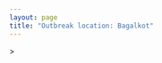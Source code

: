 ```yaml
---
layout: page
title: "Outbreak location: Bagalkot"
---
```

<div id="mapid">
<script src="https://buda-magenta.github.io/hazard_map/load_map.js"></script>
><script>
var marker_outbreak = L.marker([16.185317, 75.696792],{"autoPan": true}).addTo(map); marker_outbreak.bindTooltip("Bagalkot").openTooltip();

var circle_1 = L.circle([15.426365, 75.630079], {"pane": "markerPane", "color": "red", "fill": true, "fillOpacity": 0.2, "fillRule": "evenodd", "lineCap": "round", "lineJoin": "round", "opacity": 1.0, "radius": 137208, "stroke": true, "weight": 3}).addTo(map);
circle_1.bindTooltip("Gadag<br>rank: 1<br>hazard index: 0.137209")
circle_1.bindPopup('<a href="https://buda-magenta.github.io/hazard_map/Gadag">Gadag</a>')

var circle_2 = L.circle([12.979120, 77.591300], {"pane": "markerPane", "color": "red", "fill": true, "fillOpacity": 0.2, "fillRule": "evenodd", "lineCap": "round", "lineJoin": "round", "opacity": 1.0, "radius": 56355, "stroke": true, "weight": 3}).addTo(map);
circle_2.bindTooltip("Bangalore<br>rank: 2<br>hazard index: 0.056355")
circle_2.bindPopup('<a href="https://buda-magenta.github.io/hazard_map/Bangalore">Bangalore</a>')

var circle_3 = L.circle([17.849907, 75.276320], {"pane": "markerPane", "color": "red", "fill": true, "fillOpacity": 0.2, "fillRule": "evenodd", "lineCap": "round", "lineJoin": "round", "opacity": 1.0, "radius": 37161, "stroke": true, "weight": 3}).addTo(map);
circle_3.bindTooltip("Solapur<br>rank: 3<br>hazard index: 0.037162")
circle_3.bindPopup('<a href="https://buda-magenta.github.io/hazard_map/Solapur">Solapur</a>')

var circle_4 = L.circle([18.793568, 80.815939], {"pane": "markerPane", "color": "red", "fill": true, "fillOpacity": 0.2, "fillRule": "evenodd", "lineCap": "round", "lineJoin": "round", "opacity": 1.0, "radius": 36597, "stroke": true, "weight": 3}).addTo(map);
circle_4.bindTooltip("Bijapur<br>rank: 4<br>hazard index: 0.036597")
circle_4.bindPopup('<a href="https://buda-magenta.github.io/hazard_map/Bijapur">Bijapur</a>')

var circle_5 = L.circle([15.351838, 75.137985], {"pane": "markerPane", "color": "red", "fill": true, "fillOpacity": 0.2, "fillRule": "evenodd", "lineCap": "round", "lineJoin": "round", "opacity": 1.0, "radius": 18722, "stroke": true, "weight": 3}).addTo(map);
circle_5.bindTooltip("Hubli<br>rank: 5<br>hazard index: 0.018723")
circle_5.bindPopup('<a href="https://buda-magenta.github.io/hazard_map/Hubli">Hubli</a>')

var circle_6 = L.circle([12.869810, 74.843008], {"pane": "markerPane", "color": "red", "fill": true, "fillOpacity": 0.2, "fillRule": "evenodd", "lineCap": "round", "lineJoin": "round", "opacity": 1.0, "radius": 7571, "stroke": true, "weight": 3}).addTo(map);
circle_6.bindTooltip("Mangalore<br>rank: 6<br>hazard index: 0.007571")
circle_6.bindPopup('<a href="https://buda-magenta.github.io/hazard_map/Mangalore">Mangalore</a>')

var circle_7 = L.circle([16.702841, 74.240533], {"pane": "markerPane", "color": "red", "fill": true, "fillOpacity": 0.2, "fillRule": "evenodd", "lineCap": "round", "lineJoin": "round", "opacity": 1.0, "radius": 7501, "stroke": true, "weight": 3}).addTo(map);
circle_7.bindTooltip("Kolhapur<br>rank: 7<br>hazard index: 0.007502")
circle_7.bindPopup('<a href="https://buda-magenta.github.io/hazard_map/Kolhapur">Kolhapur</a>')

var circle_8 = L.circle([14.466127, 75.920636], {"pane": "markerPane", "color": "red", "fill": true, "fillOpacity": 0.2, "fillRule": "evenodd", "lineCap": "round", "lineJoin": "round", "opacity": 1.0, "radius": 7333, "stroke": true, "weight": 3}).addTo(map);
circle_8.bindTooltip("Davanagere<br>rank: 8<br>hazard index: 0.007333")
circle_8.bindPopup('<a href="https://buda-magenta.github.io/hazard_map/Davanagere">Davanagere</a>')

var circle_9 = L.circle([17.166667, 77.083333], {"pane": "markerPane", "color": "red", "fill": true, "fillOpacity": 0.2, "fillRule": "evenodd", "lineCap": "round", "lineJoin": "round", "opacity": 1.0, "radius": 7265, "stroke": true, "weight": 3}).addTo(map);
circle_9.bindTooltip("Gulbarga<br>rank: 9<br>hazard index: 0.007266")
circle_9.bindPopup('<a href="https://buda-magenta.github.io/hazard_map/Gulbarga">Gulbarga</a>')

var circle_10 = L.circle([15.143395, 76.919388], {"pane": "markerPane", "color": "red", "fill": true, "fillOpacity": 0.2, "fillRule": "evenodd", "lineCap": "round", "lineJoin": "round", "opacity": 1.0, "radius": 7104, "stroke": true, "weight": 3}).addTo(map);
circle_10.bindTooltip("Bellary<br>rank: 10<br>hazard index: 0.007104")
circle_10.bindPopup('<a href="https://buda-magenta.github.io/hazard_map/Bellary">Bellary</a>')

var circle_11 = L.circle([16.850253, 74.594888], {"pane": "markerPane", "color": "red", "fill": true, "fillOpacity": 0.2, "fillRule": "evenodd", "lineCap": "round", "lineJoin": "round", "opacity": 1.0, "radius": 6865, "stroke": true, "weight": 3}).addTo(map);
circle_11.bindTooltip("Sangli<br>rank: 11<br>hazard index: 0.006865")
circle_11.bindPopup('<a href="https://buda-magenta.github.io/hazard_map/Sangli">Sangli</a>')

var circle_12 = L.circle([15.857267, 74.506934], {"pane": "markerPane", "color": "red", "fill": true, "fillOpacity": 0.2, "fillRule": "evenodd", "lineCap": "round", "lineJoin": "round", "opacity": 1.0, "radius": 6668, "stroke": true, "weight": 3}).addTo(map);
circle_12.bindTooltip("Belgaum<br>rank: 12<br>hazard index: 0.006669")
circle_12.bindPopup('<a href="https://buda-magenta.github.io/hazard_map/Belgaum">Belgaum</a>')

var circle_13 = L.circle([12.305183, 76.655361], {"pane": "markerPane", "color": "red", "fill": true, "fillOpacity": 0.2, "fillRule": "evenodd", "lineCap": "round", "lineJoin": "round", "opacity": 1.0, "radius": 5826, "stroke": true, "weight": 3}).addTo(map);
circle_13.bindTooltip("Mysore<br>rank: 13<br>hazard index: 0.005826")
circle_13.bindPopup('<a href="https://buda-magenta.github.io/hazard_map/Mysore">Mysore</a>')

var circle_14 = L.circle([16.083333, 77.166667], {"pane": "markerPane", "color": "red", "fill": true, "fillOpacity": 0.2, "fillRule": "evenodd", "lineCap": "round", "lineJoin": "round", "opacity": 1.0, "radius": 4666, "stroke": true, "weight": 3}).addTo(map);
circle_14.bindTooltip("Raichur<br>rank: 14<br>hazard index: 0.004666")
circle_14.bindPopup('<a href="https://buda-magenta.github.io/hazard_map/Raichur">Raichur</a>')

var circle_15 = L.circle([16.695935, 74.455575], {"pane": "markerPane", "color": "red", "fill": true, "fillOpacity": 0.2, "fillRule": "evenodd", "lineCap": "round", "lineJoin": "round", "opacity": 1.0, "radius": 3927, "stroke": true, "weight": 3}).addTo(map);
circle_15.bindTooltip("Ichalkaranji<br>rank: 15<br>hazard index: 0.003927")
circle_15.bindPopup('<a href="https://buda-magenta.github.io/hazard_map/Ichalkaranji">Ichalkaranji</a>')

var circle_16 = L.circle([15.266493, 76.387230], {"pane": "markerPane", "color": "red", "fill": true, "fillOpacity": 0.2, "fillRule": "evenodd", "lineCap": "round", "lineJoin": "round", "opacity": 1.0, "radius": 3576, "stroke": true, "weight": 3}).addTo(map);
circle_16.bindTooltip("Hospet<br>rank: 16<br>hazard index: 0.003576")
circle_16.bindPopup('<a href="https://buda-magenta.github.io/hazard_map/Hospet">Hospet</a>')

var circle_17 = L.circle([15.631900, 77.275900], {"pane": "markerPane", "color": "red", "fill": true, "fillOpacity": 0.2, "fillRule": "evenodd", "lineCap": "round", "lineJoin": "round", "opacity": 1.0, "radius": 3343, "stroke": true, "weight": 3}).addTo(map);
circle_17.bindTooltip("Adoni<br>rank: 17<br>hazard index: 0.003343")
circle_17.bindPopup('<a href="https://buda-magenta.github.io/hazard_map/Adoni">Adoni</a>')

var circle_18 = L.circle([15.431506, 76.532774], {"pane": "markerPane", "color": "red", "fill": true, "fillOpacity": 0.2, "fillRule": "evenodd", "lineCap": "round", "lineJoin": "round", "opacity": 1.0, "radius": 3322, "stroke": true, "weight": 3}).addTo(map);
circle_18.bindTooltip("Gangawati<br>rank: 18<br>hazard index: 0.003322")
circle_18.bindPopup('<a href="https://buda-magenta.github.io/hazard_map/Gangawati">Gangawati</a>')

var circle_19 = L.circle([17.388786, 78.461065], {"pane": "markerPane", "color": "red", "fill": true, "fillOpacity": 0.2, "fillRule": "evenodd", "lineCap": "round", "lineJoin": "round", "opacity": 1.0, "radius": 3042, "stroke": true, "weight": 3}).addTo(map);
circle_19.bindTooltip("Hyderabad<br>rank: 19<br>hazard index: 0.003042")
circle_19.bindPopup('<a href="https://buda-magenta.github.io/hazard_map/Hyderabad">Hyderabad</a>')

var circle_20 = L.circle([14.475294, 78.821686], {"pane": "markerPane", "color": "red", "fill": true, "fillOpacity": 0.2, "fillRule": "evenodd", "lineCap": "round", "lineJoin": "round", "opacity": 1.0, "radius": 2882, "stroke": true, "weight": 3}).addTo(map);
circle_20.bindTooltip("Kadapa<br>rank: 20<br>hazard index: 0.002883")
circle_20.bindPopup('<a href="https://buda-magenta.github.io/hazard_map/Kadapa">Kadapa</a>')

var circle_21 = L.circle([14.625888, 75.635724], {"pane": "markerPane", "color": "red", "fill": true, "fillOpacity": 0.2, "fillRule": "evenodd", "lineCap": "round", "lineJoin": "round", "opacity": 1.0, "radius": 2770, "stroke": true, "weight": 3}).addTo(map);
circle_21.bindTooltip("Ranibennur<br>rank: 21<br>hazard index: 0.002770")
circle_21.bindPopup('<a href="https://buda-magenta.github.io/hazard_map/Ranibennur">Ranibennur</a>')

var circle_22 = L.circle([16.508759, 80.618510], {"pane": "markerPane", "color": "red", "fill": true, "fillOpacity": 0.2, "fillRule": "evenodd", "lineCap": "round", "lineJoin": "round", "opacity": 1.0, "radius": 2380, "stroke": true, "weight": 3}).addTo(map);
circle_22.bindTooltip("Vijayawada<br>rank: 22<br>hazard index: 0.002381")
circle_22.bindPopup('<a href="https://buda-magenta.github.io/hazard_map/Vijayawada">Vijayawada</a>')

var circle_23 = L.circle([17.980609, 79.598212], {"pane": "markerPane", "color": "red", "fill": true, "fillOpacity": 0.2, "fillRule": "evenodd", "lineCap": "round", "lineJoin": "round", "opacity": 1.0, "radius": 2293, "stroke": true, "weight": 3}).addTo(map);
circle_23.bindTooltip("Warangal<br>rank: 23<br>hazard index: 0.002294")
circle_23.bindPopup('<a href="https://buda-magenta.github.io/hazard_map/Warangal">Warangal</a>')

var circle_24 = L.circle([18.521428, 73.854454], {"pane": "markerPane", "color": "red", "fill": true, "fillOpacity": 0.2, "fillRule": "evenodd", "lineCap": "round", "lineJoin": "round", "opacity": 1.0, "radius": 2060, "stroke": true, "weight": 3}).addTo(map);
circle_24.bindTooltip("Pune<br>rank: 24<br>hazard index: 0.002060")
circle_24.bindPopup('<a href="https://buda-magenta.github.io/hazard_map/Pune">Pune</a>')

var circle_25 = L.circle([14.654623, 77.556260], {"pane": "markerPane", "color": "red", "fill": true, "fillOpacity": 0.2, "fillRule": "evenodd", "lineCap": "round", "lineJoin": "round", "opacity": 1.0, "radius": 1686, "stroke": true, "weight": 3}).addTo(map);
circle_25.bindTooltip("Anantapur<br>rank: 25<br>hazard index: 0.001686")
circle_25.bindPopup('<a href="https://buda-magenta.github.io/hazard_map/Anantapur">Anantapur</a>')

var circle_26 = L.circle([15.119651, 77.455290], {"pane": "markerPane", "color": "red", "fill": true, "fillOpacity": 0.2, "fillRule": "evenodd", "lineCap": "round", "lineJoin": "round", "opacity": 1.0, "radius": 1580, "stroke": true, "weight": 3}).addTo(map);
circle_26.bindTooltip("Guntakal<br>rank: 26<br>hazard index: 0.001581")
circle_26.bindPopup('<a href="https://buda-magenta.github.io/hazard_map/Guntakal">Guntakal</a>')

var circle_27 = L.circle([16.291519, 80.454159], {"pane": "markerPane", "color": "red", "fill": true, "fillOpacity": 0.2, "fillRule": "evenodd", "lineCap": "round", "lineJoin": "round", "opacity": 1.0, "radius": 1479, "stroke": true, "weight": 3}).addTo(map);
circle_27.bindTooltip("Guntur<br>rank: 27<br>hazard index: 0.001480")
circle_27.bindPopup('<a href="https://buda-magenta.github.io/hazard_map/Guntur">Guntur</a>')

var circle_28 = L.circle([13.340077, 77.100621], {"pane": "markerPane", "color": "red", "fill": true, "fillOpacity": 0.2, "fillRule": "evenodd", "lineCap": "round", "lineJoin": "round", "opacity": 1.0, "radius": 1440, "stroke": true, "weight": 3}).addTo(map);
circle_28.bindTooltip("Tumkur<br>rank: 28<br>hazard index: 0.001440")
circle_28.bindPopup('<a href="https://buda-magenta.github.io/hazard_map/Tumkur">Tumkur</a>')

var circle_29 = L.circle([19.075990, 72.877393], {"pane": "markerPane", "color": "red", "fill": true, "fillOpacity": 0.2, "fillRule": "evenodd", "lineCap": "round", "lineJoin": "round", "opacity": 1.0, "radius": 1409, "stroke": true, "weight": 3}).addTo(map);
circle_29.bindTooltip("Mumbai<br>rank: 29<br>hazard index: 0.001410")
circle_29.bindPopup('<a href="https://buda-magenta.github.io/hazard_map/Mumbai">Mumbai</a>')

var circle_30 = L.circle([13.083694, 80.270186], {"pane": "markerPane", "color": "red", "fill": true, "fillOpacity": 0.2, "fillRule": "evenodd", "lineCap": "round", "lineJoin": "round", "opacity": 1.0, "radius": 1182, "stroke": true, "weight": 3}).addTo(map);
circle_30.bindTooltip("Chennai<br>rank: 30<br>hazard index: 0.001182")
circle_30.bindPopup('<a href="https://buda-magenta.github.io/hazard_map/Chennai">Chennai</a>')

var circle_31 = L.circle([28.651718, 77.221939], {"pane": "markerPane", "color": "red", "fill": true, "fillOpacity": 0.2, "fillRule": "evenodd", "lineCap": "round", "lineJoin": "round", "opacity": 1.0, "radius": 1151, "stroke": true, "weight": 3}).addTo(map);
circle_31.bindTooltip("Delhi<br>rank: 31<br>hazard index: 0.001151")
circle_31.bindPopup('<a href="https://buda-magenta.github.io/hazard_map/Delhi">Delhi</a>')

var circle_32 = L.circle([13.826383, 77.493772], {"pane": "markerPane", "color": "red", "fill": true, "fillOpacity": 0.2, "fillRule": "evenodd", "lineCap": "round", "lineJoin": "round", "opacity": 1.0, "radius": 975, "stroke": true, "weight": 3}).addTo(map);
circle_32.bindTooltip("Hindupur<br>rank: 32<br>hazard index: 0.000976")
circle_32.bindPopup('<a href="https://buda-magenta.github.io/hazard_map/Hindupur">Hindupur</a>')

var circle_33 = L.circle([12.523889, 76.896196], {"pane": "markerPane", "color": "red", "fill": true, "fillOpacity": 0.2, "fillRule": "evenodd", "lineCap": "round", "lineJoin": "round", "opacity": 1.0, "radius": 904, "stroke": true, "weight": 3}).addTo(map);
circle_33.bindTooltip("Mandya<br>rank: 33<br>hazard index: 0.000904")
circle_33.bindPopup('<a href="https://buda-magenta.github.io/hazard_map/Mandya">Mandya</a>')

var circle_34 = L.circle([14.906956, 78.009707], {"pane": "markerPane", "color": "red", "fill": true, "fillOpacity": 0.2, "fillRule": "evenodd", "lineCap": "round", "lineJoin": "round", "opacity": 1.0, "radius": 895, "stroke": true, "weight": 3}).addTo(map);
circle_34.bindTooltip("Tadipatri<br>rank: 34<br>hazard index: 0.000896")
circle_34.bindPopup('<a href="https://buda-magenta.github.io/hazard_map/Tadipatri">Tadipatri</a>')

var circle_35 = L.circle([11.664300, 78.146000], {"pane": "markerPane", "color": "red", "fill": true, "fillOpacity": 0.2, "fillRule": "evenodd", "lineCap": "round", "lineJoin": "round", "opacity": 1.0, "radius": 888, "stroke": true, "weight": 3}).addTo(map);
circle_35.bindTooltip("Salem<br>rank: 35<br>hazard index: 0.000889")
circle_35.bindPopup('<a href="https://buda-magenta.github.io/hazard_map/Salem">Salem</a>')

var circle_36 = L.circle([14.422347, 77.720069], {"pane": "markerPane", "color": "red", "fill": true, "fillOpacity": 0.2, "fillRule": "evenodd", "lineCap": "round", "lineJoin": "round", "opacity": 1.0, "radius": 784, "stroke": true, "weight": 3}).addTo(map);
circle_36.bindTooltip("Dharmavaram<br>rank: 36<br>hazard index: 0.000784")
circle_36.bindPopup('<a href="https://buda-magenta.github.io/hazard_map/Dharmavaram">Dharmavaram</a>')

var circle_37 = L.circle([19.087076, 82.023572], {"pane": "markerPane", "color": "red", "fill": true, "fillOpacity": 0.2, "fillRule": "evenodd", "lineCap": "round", "lineJoin": "round", "opacity": 1.0, "radius": 734, "stroke": true, "weight": 3}).addTo(map);
circle_37.bindTooltip("Jagdalpur<br>rank: 37<br>hazard index: 0.000734")
circle_37.bindPopup('<a href="https://buda-magenta.github.io/hazard_map/Jagdalpur">Jagdalpur</a>')

var circle_38 = L.circle([12.955100, 78.269900], {"pane": "markerPane", "color": "red", "fill": true, "fillOpacity": 0.2, "fillRule": "evenodd", "lineCap": "round", "lineJoin": "round", "opacity": 1.0, "radius": 716, "stroke": true, "weight": 3}).addTo(map);
circle_38.bindTooltip("Robertson Pet<br>rank: 38<br>hazard index: 0.000716")
circle_38.bindPopup('<a href="https://buda-magenta.github.io/hazard_map/Robertson_Pet">Robertson Pet</a>')

var circle_39 = L.circle([18.351469, 76.755121], {"pane": "markerPane", "color": "red", "fill": true, "fillOpacity": 0.2, "fillRule": "evenodd", "lineCap": "round", "lineJoin": "round", "opacity": 1.0, "radius": 676, "stroke": true, "weight": 3}).addTo(map);
circle_39.bindTooltip("Latur<br>rank: 39<br>hazard index: 0.000677")
circle_39.bindPopup('<a href="https://buda-magenta.github.io/hazard_map/Latur">Latur</a>')

var circle_40 = L.circle([18.627929, 73.800983], {"pane": "markerPane", "color": "red", "fill": true, "fillOpacity": 0.2, "fillRule": "evenodd", "lineCap": "round", "lineJoin": "round", "opacity": 1.0, "radius": 668, "stroke": true, "weight": 3}).addTo(map);
circle_40.bindTooltip("Pimpri Chinchwad<br>rank: 40<br>hazard index: 0.000668")
circle_40.bindPopup('<a href="https://buda-magenta.github.io/hazard_map/Pimpri_Chinchwad">Pimpri Chinchwad</a>')

var circle_41 = L.circle([15.398403, 73.812918], {"pane": "markerPane", "color": "red", "fill": true, "fillOpacity": 0.2, "fillRule": "evenodd", "lineCap": "round", "lineJoin": "round", "opacity": 1.0, "radius": 616, "stroke": true, "weight": 3}).addTo(map);
circle_41.bindTooltip("Vasco Da Gama<br>rank: 41<br>hazard index: 0.000616")
circle_41.bindPopup('<a href="https://buda-magenta.github.io/hazard_map/Vasco_Da_Gama">Vasco Da Gama</a>')

var circle_42 = L.circle([22.541418, 88.357691], {"pane": "markerPane", "color": "red", "fill": true, "fillOpacity": 0.2, "fillRule": "evenodd", "lineCap": "round", "lineJoin": "round", "opacity": 1.0, "radius": 571, "stroke": true, "weight": 3}).addTo(map);
circle_42.bindTooltip("Kolkata<br>rank: 42<br>hazard index: 0.000571")
circle_42.bindPopup('<a href="https://buda-magenta.github.io/hazard_map/Kolkata">Kolkata</a>')

var circle_43 = L.circle([12.732884, 77.830948], {"pane": "markerPane", "color": "red", "fill": true, "fillOpacity": 0.2, "fillRule": "evenodd", "lineCap": "round", "lineJoin": "round", "opacity": 1.0, "radius": 480, "stroke": true, "weight": 3}).addTo(map);
circle_43.bindTooltip("Hosur<br>rank: 43<br>hazard index: 0.000481")
circle_43.bindPopup('<a href="https://buda-magenta.github.io/hazard_map/Hosur">Hosur</a>')

var circle_44 = L.circle([15.475377, 78.478558], {"pane": "markerPane", "color": "red", "fill": true, "fillOpacity": 0.2, "fillRule": "evenodd", "lineCap": "round", "lineJoin": "round", "opacity": 1.0, "radius": 455, "stroke": true, "weight": 3}).addTo(map);
circle_44.bindTooltip("Nandyal<br>rank: 44<br>hazard index: 0.000456")
circle_44.bindPopup('<a href="https://buda-magenta.github.io/hazard_map/Nandyal">Nandyal</a>')

var circle_45 = L.circle([13.007082, 76.099270], {"pane": "markerPane", "color": "red", "fill": true, "fillOpacity": 0.2, "fillRule": "evenodd", "lineCap": "round", "lineJoin": "round", "opacity": 1.0, "radius": 392, "stroke": true, "weight": 3}).addTo(map);
circle_45.bindTooltip("Hassan<br>rank: 45<br>hazard index: 0.000393")
circle_45.bindPopup('<a href="https://buda-magenta.github.io/hazard_map/Hassan">Hassan</a>')

var circle_46 = L.circle([13.932609, 75.574978], {"pane": "markerPane", "color": "red", "fill": true, "fillOpacity": 0.2, "fillRule": "evenodd", "lineCap": "round", "lineJoin": "round", "opacity": 1.0, "radius": 372, "stroke": true, "weight": 3}).addTo(map);
circle_46.bindTooltip("Shimoga<br>rank: 46<br>hazard index: 0.000373")
circle_46.bindPopup('<a href="https://buda-magenta.github.io/hazard_map/Shimoga">Shimoga</a>')

var circle_47 = L.circle([13.137000, 78.133961], {"pane": "markerPane", "color": "red", "fill": true, "fillOpacity": 0.2, "fillRule": "evenodd", "lineCap": "round", "lineJoin": "round", "opacity": 1.0, "radius": 369, "stroke": true, "weight": 3}).addTo(map);
circle_47.bindTooltip("Kolar<br>rank: 47<br>hazard index: 0.000369")
circle_47.bindPopup('<a href="https://buda-magenta.github.io/hazard_map/Kolar">Kolar</a>')

var circle_48 = L.circle([11.258608, 75.778874], {"pane": "markerPane", "color": "red", "fill": true, "fillOpacity": 0.2, "fillRule": "evenodd", "lineCap": "round", "lineJoin": "round", "opacity": 1.0, "radius": 343, "stroke": true, "weight": 3}).addTo(map);
circle_48.bindTooltip("Kozhikode<br>rank: 48<br>hazard index: 0.000344")
circle_48.bindPopup('<a href="https://buda-magenta.github.io/hazard_map/Kozhikode">Kozhikode</a>')

var circle_49 = L.circle([11.001812, 76.962843], {"pane": "markerPane", "color": "red", "fill": true, "fillOpacity": 0.2, "fillRule": "evenodd", "lineCap": "round", "lineJoin": "round", "opacity": 1.0, "radius": 310, "stroke": true, "weight": 3}).addTo(map);
circle_49.bindTooltip("Coimbatore<br>rank: 49<br>hazard index: 0.000311")
circle_49.bindPopup('<a href="https://buda-magenta.github.io/hazard_map/Coimbatore">Coimbatore</a>')

var circle_50 = L.circle([23.021624, 72.579707], {"pane": "markerPane", "color": "red", "fill": true, "fillOpacity": 0.2, "fillRule": "evenodd", "lineCap": "round", "lineJoin": "round", "opacity": 1.0, "radius": 299, "stroke": true, "weight": 3}).addTo(map);
circle_50.bindTooltip("Ahmedabad<br>rank: 50<br>hazard index: 0.000300")
circle_50.bindPopup('<a href="https://buda-magenta.github.io/hazard_map/Ahmedabad">Ahmedabad</a>')

var circle_51 = L.circle([16.238924, 80.047288], {"pane": "markerPane", "color": "red", "fill": true, "fillOpacity": 0.2, "fillRule": "evenodd", "lineCap": "round", "lineJoin": "round", "opacity": 1.0, "radius": 264, "stroke": true, "weight": 3}).addTo(map);
circle_51.bindTooltip("Narasaraopet<br>rank: 51<br>hazard index: 0.000264")
circle_51.bindPopup('<a href="https://buda-magenta.github.io/hazard_map/Narasaraopet">Narasaraopet</a>')

var circle_52 = L.circle([9.931308, 76.267414], {"pane": "markerPane", "color": "red", "fill": true, "fillOpacity": 0.2, "fillRule": "evenodd", "lineCap": "round", "lineJoin": "round", "opacity": 1.0, "radius": 264, "stroke": true, "weight": 3}).addTo(map);
circle_52.bindTooltip("Kochi<br>rank: 52<br>hazard index: 0.000264")
circle_52.bindPopup('<a href="https://buda-magenta.github.io/hazard_map/Kochi">Kochi</a>')

var circle_53 = L.circle([8.576971, 77.050125], {"pane": "markerPane", "color": "red", "fill": true, "fillOpacity": 0.2, "fillRule": "evenodd", "lineCap": "round", "lineJoin": "round", "opacity": 1.0, "radius": 256, "stroke": true, "weight": 3}).addTo(map);
circle_53.bindTooltip("Thiruvananthapuram<br>rank: 53<br>hazard index: 0.000256")
circle_53.bindPopup('<a href="https://buda-magenta.github.io/hazard_map/Thiruvananthapuram">Thiruvananthapuram</a>')

var circle_54 = L.circle([17.723128, 83.301284], {"pane": "markerPane", "color": "red", "fill": true, "fillOpacity": 0.2, "fillRule": "evenodd", "lineCap": "round", "lineJoin": "round", "opacity": 1.0, "radius": 250, "stroke": true, "weight": 3}).addTo(map);
circle_54.bindTooltip("Visakhapatnam<br>rank: 54<br>hazard index: 0.000251")
circle_54.bindPopup('<a href="https://buda-magenta.github.io/hazard_map/Visakhapatnam">Visakhapatnam</a>')

var circle_55 = L.circle([20.266777, 85.843559], {"pane": "markerPane", "color": "red", "fill": true, "fillOpacity": 0.2, "fillRule": "evenodd", "lineCap": "round", "lineJoin": "round", "opacity": 1.0, "radius": 224, "stroke": true, "weight": 3}).addTo(map);
circle_55.bindTooltip("Bhubaneswar<br>rank: 55<br>hazard index: 0.000225")
circle_55.bindPopup('<a href="https://buda-magenta.github.io/hazard_map/Bhubaneswar">Bhubaneswar</a>')

var circle_56 = L.circle([14.226644, 76.400512], {"pane": "markerPane", "color": "red", "fill": true, "fillOpacity": 0.2, "fillRule": "evenodd", "lineCap": "round", "lineJoin": "round", "opacity": 1.0, "radius": 216, "stroke": true, "weight": 3}).addTo(map);
circle_56.bindTooltip("Chitradurga<br>rank: 56<br>hazard index: 0.000217")
circle_56.bindPopup('<a href="https://buda-magenta.github.io/hazard_map/Chitradurga">Chitradurga</a>')

var circle_57 = L.circle([19.194329, 72.970178], {"pane": "markerPane", "color": "red", "fill": true, "fillOpacity": 0.2, "fillRule": "evenodd", "lineCap": "round", "lineJoin": "round", "opacity": 1.0, "radius": 207, "stroke": true, "weight": 3}).addTo(map);
circle_57.bindTooltip("Thane<br>rank: 57<br>hazard index: 0.000208")
circle_57.bindPopup('<a href="https://buda-magenta.github.io/hazard_map/Thane">Thane</a>')

var circle_58 = L.circle([13.631637, 79.423171], {"pane": "markerPane", "color": "red", "fill": true, "fillOpacity": 0.2, "fillRule": "evenodd", "lineCap": "round", "lineJoin": "round", "opacity": 1.0, "radius": 202, "stroke": true, "weight": 3}).addTo(map);
circle_58.bindTooltip("Tirupati<br>rank: 58<br>hazard index: 0.000202")
circle_58.bindPopup('<a href="https://buda-magenta.github.io/hazard_map/Tirupati">Tirupati</a>')

var circle_59 = L.circle([19.250000, 74.750000], {"pane": "markerPane", "color": "red", "fill": true, "fillOpacity": 0.2, "fillRule": "evenodd", "lineCap": "round", "lineJoin": "round", "opacity": 1.0, "radius": 161, "stroke": true, "weight": 3}).addTo(map);
circle_59.bindTooltip("Ahmadnagar<br>rank: 59<br>hazard index: 0.000161")
circle_59.bindPopup('<a href="https://buda-magenta.github.io/hazard_map/Ahmadnagar">Ahmadnagar</a>')

var circle_60 = L.circle([21.149813, 79.082056], {"pane": "markerPane", "color": "red", "fill": true, "fillOpacity": 0.2, "fillRule": "evenodd", "lineCap": "round", "lineJoin": "round", "opacity": 1.0, "radius": 149, "stroke": true, "weight": 3}).addTo(map);
circle_60.bindTooltip("Nagpur<br>rank: 60<br>hazard index: 0.000150")
circle_60.bindPopup('<a href="https://buda-magenta.github.io/hazard_map/Nagpur">Nagpur</a>')

var circle_61 = L.circle([16.181939, 81.135130], {"pane": "markerPane", "color": "red", "fill": true, "fillOpacity": 0.2, "fillRule": "evenodd", "lineCap": "round", "lineJoin": "round", "opacity": 1.0, "radius": 149, "stroke": true, "weight": 3}).addTo(map);
circle_61.bindTooltip("Machilipatnam<br>rank: 61<br>hazard index: 0.000150")
circle_61.bindPopup('<a href="https://buda-magenta.github.io/hazard_map/Machilipatnam">Machilipatnam</a>')

var circle_62 = L.circle([16.237773, 80.646422], {"pane": "markerPane", "color": "red", "fill": true, "fillOpacity": 0.2, "fillRule": "evenodd", "lineCap": "round", "lineJoin": "round", "opacity": 1.0, "radius": 147, "stroke": true, "weight": 3}).addTo(map);
circle_62.bindTooltip("Tenali<br>rank: 62<br>hazard index: 0.000148")
circle_62.bindPopup('<a href="https://buda-magenta.github.io/hazard_map/Tenali">Tenali</a>')

var circle_63 = L.circle([9.926115, 78.114098], {"pane": "markerPane", "color": "red", "fill": true, "fillOpacity": 0.2, "fillRule": "evenodd", "lineCap": "round", "lineJoin": "round", "opacity": 1.0, "radius": 145, "stroke": true, "weight": 3}).addTo(map);
circle_63.bindTooltip("Madurai<br>rank: 63<br>hazard index: 0.000145")
circle_63.bindPopup('<a href="https://buda-magenta.github.io/hazard_map/Madurai">Madurai</a>')

var circle_64 = L.circle([20.166670, 79.172114], {"pane": "markerPane", "color": "red", "fill": true, "fillOpacity": 0.2, "fillRule": "evenodd", "lineCap": "round", "lineJoin": "round", "opacity": 1.0, "radius": 142, "stroke": true, "weight": 3}).addTo(map);
circle_64.bindTooltip("Bhadravati<br>rank: 64<br>hazard index: 0.000142")
circle_64.bindPopup('<a href="https://buda-magenta.github.io/hazard_map/Bhadravati">Bhadravati</a>')

var circle_65 = L.circle([11.369204, 77.676627], {"pane": "markerPane", "color": "red", "fill": true, "fillOpacity": 0.2, "fillRule": "evenodd", "lineCap": "round", "lineJoin": "round", "opacity": 1.0, "radius": 139, "stroke": true, "weight": 3}).addTo(map);
circle_65.bindTooltip("Erode<br>rank: 65<br>hazard index: 0.000140")
circle_65.bindPopup('<a href="https://buda-magenta.github.io/hazard_map/Erode">Erode</a>')

var circle_66 = L.circle([18.169844, 76.117963], {"pane": "markerPane", "color": "red", "fill": true, "fillOpacity": 0.2, "fillRule": "evenodd", "lineCap": "round", "lineJoin": "round", "opacity": 1.0, "radius": 138, "stroke": true, "weight": 3}).addTo(map);
circle_66.bindTooltip("Osmanabad<br>rank: 66<br>hazard index: 0.000139")
circle_66.bindPopup('<a href="https://buda-magenta.github.io/hazard_map/Osmanabad">Osmanabad</a>')

var circle_67 = L.circle([13.341917, 74.747323], {"pane": "markerPane", "color": "red", "fill": true, "fillOpacity": 0.2, "fillRule": "evenodd", "lineCap": "round", "lineJoin": "round", "opacity": 1.0, "radius": 138, "stroke": true, "weight": 3}).addTo(map);
circle_67.bindTooltip("Udupi<br>rank: 67<br>hazard index: 0.000138")
circle_67.bindPopup('<a href="https://buda-magenta.github.io/hazard_map/Udupi">Udupi</a>')

var circle_68 = L.circle([26.838100, 80.934600], {"pane": "markerPane", "color": "red", "fill": true, "fillOpacity": 0.2, "fillRule": "evenodd", "lineCap": "round", "lineJoin": "round", "opacity": 1.0, "radius": 135, "stroke": true, "weight": 3}).addTo(map);
circle_68.bindTooltip("Lucknow<br>rank: 68<br>hazard index: 0.000136")
circle_68.bindPopup('<a href="https://buda-magenta.github.io/hazard_map/Lucknow">Lucknow</a>')

var circle_69 = L.circle([16.432998, 80.993715], {"pane": "markerPane", "color": "red", "fill": true, "fillOpacity": 0.2, "fillRule": "evenodd", "lineCap": "round", "lineJoin": "round", "opacity": 1.0, "radius": 134, "stroke": true, "weight": 3}).addTo(map);
circle_69.bindTooltip("Gudivada<br>rank: 69<br>hazard index: 0.000135")
circle_69.bindPopup('<a href="https://buda-magenta.github.io/hazard_map/Gudivada">Gudivada</a>')

var circle_70 = L.circle([10.525626, 76.213254], {"pane": "markerPane", "color": "red", "fill": true, "fillOpacity": 0.2, "fillRule": "evenodd", "lineCap": "round", "lineJoin": "round", "opacity": 1.0, "radius": 132, "stroke": true, "weight": 3}).addTo(map);
circle_70.bindTooltip("Thrissur<br>rank: 70<br>hazard index: 0.000132")
circle_70.bindPopup('<a href="https://buda-magenta.github.io/hazard_map/Thrissur">Thrissur</a>')

var circle_71 = L.circle([26.915458, 75.818982], {"pane": "markerPane", "color": "red", "fill": true, "fillOpacity": 0.2, "fillRule": "evenodd", "lineCap": "round", "lineJoin": "round", "opacity": 1.0, "radius": 131, "stroke": true, "weight": 3}).addTo(map);
circle_71.bindTooltip("Jaipur<br>rank: 71<br>hazard index: 0.000131")
circle_71.bindPopup('<a href="https://buda-magenta.github.io/hazard_map/Jaipur">Jaipur</a>')

var circle_72 = L.circle([14.449372, 79.987376], {"pane": "markerPane", "color": "red", "fill": true, "fillOpacity": 0.2, "fillRule": "evenodd", "lineCap": "round", "lineJoin": "round", "opacity": 1.0, "radius": 128, "stroke": true, "weight": 3}).addTo(map);
circle_72.bindTooltip("Nellore<br>rank: 72<br>hazard index: 0.000129")
circle_72.bindPopup('<a href="https://buda-magenta.github.io/hazard_map/Nellore">Nellore</a>')

var circle_73 = L.circle([13.160105, 79.155551], {"pane": "markerPane", "color": "red", "fill": true, "fillOpacity": 0.2, "fillRule": "evenodd", "lineCap": "round", "lineJoin": "round", "opacity": 1.0, "radius": 125, "stroke": true, "weight": 3}).addTo(map);
circle_73.bindTooltip("Chittoor<br>rank: 73<br>hazard index: 0.000125")
circle_73.bindPopup('<a href="https://buda-magenta.github.io/hazard_map/Chittoor">Chittoor</a>')

var circle_74 = L.circle([16.676135, 81.170868], {"pane": "markerPane", "color": "red", "fill": true, "fillOpacity": 0.2, "fillRule": "evenodd", "lineCap": "round", "lineJoin": "round", "opacity": 1.0, "radius": 123, "stroke": true, "weight": 3}).addTo(map);
circle_74.bindTooltip("Eluru<br>rank: 74<br>hazard index: 0.000124")
circle_74.bindPopup('<a href="https://buda-magenta.github.io/hazard_map/Eluru">Eluru</a>')

var circle_75 = L.circle([26.180598, 91.753943], {"pane": "markerPane", "color": "red", "fill": true, "fillOpacity": 0.2, "fillRule": "evenodd", "lineCap": "round", "lineJoin": "round", "opacity": 1.0, "radius": 119, "stroke": true, "weight": 3}).addTo(map);
circle_75.bindTooltip("Guwahati<br>rank: 75<br>hazard index: 0.000120")
circle_75.bindPopup('<a href="https://buda-magenta.github.io/hazard_map/Guwahati">Guwahati</a>')

var circle_76 = L.circle([25.609324, 85.123525], {"pane": "markerPane", "color": "red", "fill": true, "fillOpacity": 0.2, "fillRule": "evenodd", "lineCap": "round", "lineJoin": "round", "opacity": 1.0, "radius": 119, "stroke": true, "weight": 3}).addTo(map);
circle_76.bindTooltip("Patna<br>rank: 76<br>hazard index: 0.000119")
circle_76.bindPopup('<a href="https://buda-magenta.github.io/hazard_map/Patna">Patna</a>')

var circle_77 = L.circle([8.887951, 76.595501], {"pane": "markerPane", "color": "red", "fill": true, "fillOpacity": 0.2, "fillRule": "evenodd", "lineCap": "round", "lineJoin": "round", "opacity": 1.0, "radius": 118, "stroke": true, "weight": 3}).addTo(map);
circle_77.bindTooltip("Kollam<br>rank: 77<br>hazard index: 0.000118")
circle_77.bindPopup('<a href="https://buda-magenta.github.io/hazard_map/Kollam">Kollam</a>')

var circle_78 = L.circle([12.794811, 79.000641], {"pane": "markerPane", "color": "red", "fill": true, "fillOpacity": 0.2, "fillRule": "evenodd", "lineCap": "round", "lineJoin": "round", "opacity": 1.0, "radius": 115, "stroke": true, "weight": 3}).addTo(map);
circle_78.bindTooltip("Vellore<br>rank: 78<br>hazard index: 0.000115")
circle_78.bindPopup('<a href="https://buda-magenta.github.io/hazard_map/Vellore">Vellore</a>')

var circle_79 = L.circle([16.094950, 80.165878], {"pane": "markerPane", "color": "red", "fill": true, "fillOpacity": 0.2, "fillRule": "evenodd", "lineCap": "round", "lineJoin": "round", "opacity": 1.0, "radius": 113, "stroke": true, "weight": 3}).addTo(map);
circle_79.bindTooltip("Chilakaluripet<br>rank: 79<br>hazard index: 0.000113")
circle_79.bindPopup('<a href="https://buda-magenta.github.io/hazard_map/Chilakaluripet">Chilakaluripet</a>')

var circle_80 = L.circle([13.573260, 78.479146], {"pane": "markerPane", "color": "red", "fill": true, "fillOpacity": 0.2, "fillRule": "evenodd", "lineCap": "round", "lineJoin": "round", "opacity": 1.0, "radius": 104, "stroke": true, "weight": 3}).addTo(map);
circle_80.bindTooltip("Madanapalle<br>rank: 80<br>hazard index: 0.000105")
circle_80.bindPopup('<a href="https://buda-magenta.github.io/hazard_map/Madanapalle">Madanapalle</a>')

var circle_81 = L.circle([15.830925, 78.042537], {"pane": "markerPane", "color": "red", "fill": true, "fillOpacity": 0.2, "fillRule": "evenodd", "lineCap": "round", "lineJoin": "round", "opacity": 1.0, "radius": 100, "stroke": true, "weight": 3}).addTo(map);
circle_81.bindTooltip("Kurnool<br>rank: 81<br>hazard index: 0.000100")
circle_81.bindPopup('<a href="https://buda-magenta.github.io/hazard_map/Kurnool">Kurnool</a>')

var circle_82 = L.circle([12.792907, 78.699917], {"pane": "markerPane", "color": "red", "fill": true, "fillOpacity": 0.2, "fillRule": "evenodd", "lineCap": "round", "lineJoin": "round", "opacity": 1.0, "radius": 96, "stroke": true, "weight": 3}).addTo(map);
circle_82.bindTooltip("Ambur<br>rank: 82<br>hazard index: 0.000096")
circle_82.bindPopup('<a href="https://buda-magenta.github.io/hazard_map/Ambur">Ambur</a>')

var circle_83 = L.circle([22.720362, 75.868200], {"pane": "markerPane", "color": "red", "fill": true, "fillOpacity": 0.2, "fillRule": "evenodd", "lineCap": "round", "lineJoin": "round", "opacity": 1.0, "radius": 95, "stroke": true, "weight": 3}).addTo(map);
circle_83.bindTooltip("Indore<br>rank: 83<br>hazard index: 0.000096")
circle_83.bindPopup('<a href="https://buda-magenta.github.io/hazard_map/Indore">Indore</a>')

var circle_84 = L.circle([18.182992, 75.743925], {"pane": "markerPane", "color": "red", "fill": true, "fillOpacity": 0.2, "fillRule": "evenodd", "lineCap": "round", "lineJoin": "round", "opacity": 1.0, "radius": 95, "stroke": true, "weight": 3}).addTo(map);
circle_84.bindTooltip("Barshi<br>rank: 84<br>hazard index: 0.000096")
circle_84.bindPopup('<a href="https://buda-magenta.github.io/hazard_map/Barshi">Barshi</a>')

var circle_85 = L.circle([17.910400, 77.519900], {"pane": "markerPane", "color": "red", "fill": true, "fillOpacity": 0.2, "fillRule": "evenodd", "lineCap": "round", "lineJoin": "round", "opacity": 1.0, "radius": 93, "stroke": true, "weight": 3}).addTo(map);
circle_85.bindTooltip("Bidar<br>rank: 85<br>hazard index: 0.000093")
circle_85.bindPopup('<a href="https://buda-magenta.github.io/hazard_map/Bidar">Bidar</a>')

var circle_86 = L.circle([25.531031, 78.652689], {"pane": "markerPane", "color": "red", "fill": true, "fillOpacity": 0.2, "fillRule": "evenodd", "lineCap": "round", "lineJoin": "round", "opacity": 1.0, "radius": 91, "stroke": true, "weight": 3}).addTo(map);
circle_86.bindTooltip("Jhansi<br>rank: 86<br>hazard index: 0.000092")
circle_86.bindPopup('<a href="https://buda-magenta.github.io/hazard_map/Jhansi">Jhansi</a>')

var circle_87 = L.circle([18.434644, 79.132265], {"pane": "markerPane", "color": "red", "fill": true, "fillOpacity": 0.2, "fillRule": "evenodd", "lineCap": "round", "lineJoin": "round", "opacity": 1.0, "radius": 90, "stroke": true, "weight": 3}).addTo(map);
circle_87.bindTooltip("Karimnagar<br>rank: 87<br>hazard index: 0.000090")
circle_87.bindPopup('<a href="https://buda-magenta.github.io/hazard_map/Karimnagar">Karimnagar</a>')

var circle_88 = L.circle([23.370035, 85.325013], {"pane": "markerPane", "color": "red", "fill": true, "fillOpacity": 0.2, "fillRule": "evenodd", "lineCap": "round", "lineJoin": "round", "opacity": 1.0, "radius": 89, "stroke": true, "weight": 3}).addTo(map);
circle_88.bindTooltip("Ranchi<br>rank: 88<br>hazard index: 0.000090")
circle_88.bindPopup('<a href="https://buda-magenta.github.io/hazard_map/Ranchi">Ranchi</a>')

var circle_89 = L.circle([25.335649, 83.007629], {"pane": "markerPane", "color": "red", "fill": true, "fillOpacity": 0.2, "fillRule": "evenodd", "lineCap": "round", "lineJoin": "round", "opacity": 1.0, "radius": 89, "stroke": true, "weight": 3}).addTo(map);
circle_89.bindTooltip("Varanasi<br>rank: 89<br>hazard index: 0.000089")
circle_89.bindPopup('<a href="https://buda-magenta.github.io/hazard_map/Varanasi">Varanasi</a>')

var circle_90 = L.circle([11.101781, 77.345192], {"pane": "markerPane", "color": "red", "fill": true, "fillOpacity": 0.2, "fillRule": "evenodd", "lineCap": "round", "lineJoin": "round", "opacity": 1.0, "radius": 89, "stroke": true, "weight": 3}).addTo(map);
circle_90.bindTooltip("Tiruppur<br>rank: 90<br>hazard index: 0.000089")
circle_90.bindPopup('<a href="https://buda-magenta.github.io/hazard_map/Tiruppur">Tiruppur</a>')

var circle_91 = L.circle([16.542769, 81.527344], {"pane": "markerPane", "color": "red", "fill": true, "fillOpacity": 0.2, "fillRule": "evenodd", "lineCap": "round", "lineJoin": "round", "opacity": 1.0, "radius": 83, "stroke": true, "weight": 3}).addTo(map);
circle_91.bindTooltip("Bhimavaram<br>rank: 91<br>hazard index: 0.000083")
circle_91.bindPopup('<a href="https://buda-magenta.github.io/hazard_map/Bhimavaram">Bhimavaram</a>')

var circle_92 = L.circle([18.761516, 79.478785], {"pane": "markerPane", "color": "red", "fill": true, "fillOpacity": 0.2, "fillRule": "evenodd", "lineCap": "round", "lineJoin": "round", "opacity": 1.0, "radius": 83, "stroke": true, "weight": 3}).addTo(map);
circle_92.bindTooltip("Ramagundam<br>rank: 92<br>hazard index: 0.000083")
circle_92.bindPopup('<a href="https://buda-magenta.github.io/hazard_map/Ramagundam">Ramagundam</a>')

var circle_93 = L.circle([25.438130, 81.833800], {"pane": "markerPane", "color": "red", "fill": true, "fillOpacity": 0.2, "fillRule": "evenodd", "lineCap": "round", "lineJoin": "round", "opacity": 1.0, "radius": 82, "stroke": true, "weight": 3}).addTo(map);
circle_93.bindTooltip("Allahabad<br>rank: 93<br>hazard index: 0.000083")
circle_93.bindPopup('<a href="https://buda-magenta.github.io/hazard_map/Allahabad">Allahabad</a>')

var circle_94 = L.circle([12.227213, 79.070156], {"pane": "markerPane", "color": "red", "fill": true, "fillOpacity": 0.2, "fillRule": "evenodd", "lineCap": "round", "lineJoin": "round", "opacity": 1.0, "radius": 80, "stroke": true, "weight": 3}).addTo(map);
circle_94.bindTooltip("Tiruvannamalai<br>rank: 94<br>hazard index: 0.000080")
circle_94.bindPopup('<a href="https://buda-magenta.github.io/hazard_map/Tiruvannamalai">Tiruvannamalai</a>')

var circle_95 = L.circle([23.160894, 79.949770], {"pane": "markerPane", "color": "red", "fill": true, "fillOpacity": 0.2, "fillRule": "evenodd", "lineCap": "round", "lineJoin": "round", "opacity": 1.0, "radius": 78, "stroke": true, "weight": 3}).addTo(map);
circle_95.bindTooltip("Jabalpur<br>rank: 95<br>hazard index: 0.000078")
circle_95.bindPopup('<a href="https://buda-magenta.github.io/hazard_map/Jabalpur">Jabalpur</a>')

var circle_96 = L.circle([17.636129, 74.298278], {"pane": "markerPane", "color": "red", "fill": true, "fillOpacity": 0.2, "fillRule": "evenodd", "lineCap": "round", "lineJoin": "round", "opacity": 1.0, "radius": 66, "stroke": true, "weight": 3}).addTo(map);
circle_96.bindTooltip("Satara<br>rank: 96<br>hazard index: 0.000066")
circle_96.bindPopup('<a href="https://buda-magenta.github.io/hazard_map/Satara">Satara</a>')

var circle_97 = L.circle([21.170200, 72.831100], {"pane": "markerPane", "color": "red", "fill": true, "fillOpacity": 0.2, "fillRule": "evenodd", "lineCap": "round", "lineJoin": "round", "opacity": 1.0, "radius": 64, "stroke": true, "weight": 3}).addTo(map);
circle_97.bindTooltip("Surat<br>rank: 97<br>hazard index: 0.000064")
circle_97.bindPopup('<a href="https://buda-magenta.github.io/hazard_map/Surat">Surat</a>')

var circle_98 = L.circle([17.005045, 81.780473], {"pane": "markerPane", "color": "red", "fill": true, "fillOpacity": 0.2, "fillRule": "evenodd", "lineCap": "round", "lineJoin": "round", "opacity": 1.0, "radius": 56, "stroke": true, "weight": 3}).addTo(map);
circle_98.bindTooltip("Rajahmundry<br>rank: 98<br>hazard index: 0.000056")
circle_98.bindPopup('<a href="https://buda-magenta.github.io/hazard_map/Rajahmundry">Rajahmundry</a>')

var circle_99 = L.circle([30.733442, 76.779714], {"pane": "markerPane", "color": "red", "fill": true, "fillOpacity": 0.2, "fillRule": "evenodd", "lineCap": "round", "lineJoin": "round", "opacity": 1.0, "radius": 54, "stroke": true, "weight": 3}).addTo(map);
circle_99.bindTooltip("Chandigarh<br>rank: 99<br>hazard index: 0.000054")
circle_99.bindPopup('<a href="https://buda-magenta.github.io/hazard_map/Chandigarh">Chandigarh</a>')

var circle_100 = L.circle([10.804973, 78.687030], {"pane": "markerPane", "color": "red", "fill": true, "fillOpacity": 0.2, "fillRule": "evenodd", "lineCap": "round", "lineJoin": "round", "opacity": 1.0, "radius": 51, "stroke": true, "weight": 3}).addTo(map);
circle_100.bindTooltip("Tiruchirappalli<br>rank: 100<br>hazard index: 0.000052")
circle_100.bindPopup('<a href="https://buda-magenta.github.io/hazard_map/Tiruchirappalli">Tiruchirappalli</a>')
</script>
</div>
